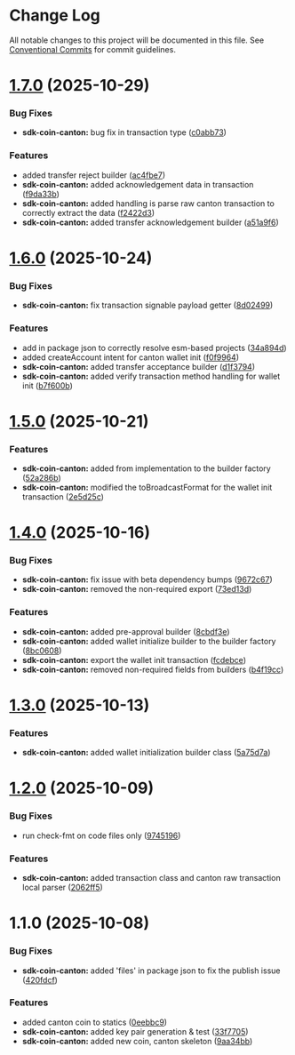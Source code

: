 # Change Log

All notable changes to this project will be documented in this file.
See [Conventional Commits](https://conventionalcommits.org) for commit guidelines.

# [1.7.0](https://github.com/BitGo/BitGoJS/compare/@bitgo/sdk-coin-canton@1.6.0...@bitgo/sdk-coin-canton@1.7.0) (2025-10-29)


### Bug Fixes

* **sdk-coin-canton:** bug fix in transaction type ([c0abb73](https://github.com/BitGo/BitGoJS/commit/c0abb734ddbade498c03ef44e2f2283b5dd2dede))


### Features

* added transfer reject builder ([ac4fbe7](https://github.com/BitGo/BitGoJS/commit/ac4fbe73ba3ed12f73b43ae43927b3eeb8f9c436))
* **sdk-coin-canton:** added acknowledgement data in transaction ([f9da33b](https://github.com/BitGo/BitGoJS/commit/f9da33b1c2a885addf77d324d6087e11ad155886))
* **sdk-coin-canton:** added handling is parse raw canton transaction to correctly extract the data ([f2422d3](https://github.com/BitGo/BitGoJS/commit/f2422d37a98a5eac581ac5fee538d76358ba4db9))
* **sdk-coin-canton:** added transfer acknowledgement builder ([a51a9f6](https://github.com/BitGo/BitGoJS/commit/a51a9f68950c233dcde97c6a0cf9d5ea323d35e9))





# [1.6.0](https://github.com/BitGo/BitGoJS/compare/@bitgo/sdk-coin-canton@1.5.0...@bitgo/sdk-coin-canton@1.6.0) (2025-10-24)


### Bug Fixes

* **sdk-coin-canton:** fix transaction signable payload getter ([8d02499](https://github.com/BitGo/BitGoJS/commit/8d02499d3c663cc2d5d3cc03927f36c8c3eae1f4))


### Features

* add  in package json to correctly resolve esm-based projects ([34a894d](https://github.com/BitGo/BitGoJS/commit/34a894d2c33bb913fc3dd866cc82002ef93a88fa))
* added createAccount intent for canton wallet init ([f0f9964](https://github.com/BitGo/BitGoJS/commit/f0f9964f7af9dd6e7fc7704e4fde2758d13ae1a6))
* **sdk-coin-canton:** added transfer acceptance builder ([d1f3794](https://github.com/BitGo/BitGoJS/commit/d1f37944f66b377952fc769c3be508404dd3e8d8))
* **sdk-coin-canton:** added verify transaction method handling for wallet init ([b7f600b](https://github.com/BitGo/BitGoJS/commit/b7f600b2f084ec36f1341bf0f051d7434dad782e))





# [1.5.0](https://github.com/BitGo/BitGoJS/compare/@bitgo/sdk-coin-canton@1.4.0...@bitgo/sdk-coin-canton@1.5.0) (2025-10-21)


### Features

* **sdk-coin-canton:** added from implementation to the builder factory ([52a286b](https://github.com/BitGo/BitGoJS/commit/52a286b80e9f53af29f8abfdb55c01b568b49a85))
* **sdk-coin-canton:** modified the toBroadcastFormat for the wallet init transaction ([2e5d25c](https://github.com/BitGo/BitGoJS/commit/2e5d25c3dc5166e603bbd742012944695156864f))





# [1.4.0](https://github.com/BitGo/BitGoJS/compare/@bitgo/sdk-coin-canton@1.3.0...@bitgo/sdk-coin-canton@1.4.0) (2025-10-16)


### Bug Fixes

* **sdk-coin-canton:** fix issue with beta dependency bumps ([9672c67](https://github.com/BitGo/BitGoJS/commit/9672c67a40bf5f9db5646ccccce3b1e80bbbdb20))
* **sdk-coin-canton:** removed the non-required export ([73ed13d](https://github.com/BitGo/BitGoJS/commit/73ed13d974e7cc840c77678688b95b4a0ab2b726))


### Features

* **sdk-coin-canton:** added pre-approval builder ([8cbdf3e](https://github.com/BitGo/BitGoJS/commit/8cbdf3ec4be6cc52abd405c369befb8814957063))
* **sdk-coin-canton:** added wallet initialize builder to the builder factory ([8bc0608](https://github.com/BitGo/BitGoJS/commit/8bc0608c5bace577350c4adb01501700cc1e5a82))
* **sdk-coin-canton:** export the wallet init transaction ([fcdebce](https://github.com/BitGo/BitGoJS/commit/fcdebce615b2c8dc32bf3f33fdd76ff6d31226a3))
* **sdk-coin-canton:** removed non-required fields from builders ([b4f19cc](https://github.com/BitGo/BitGoJS/commit/b4f19cc59ca8ee80d01de958708020f32726a58d))





# [1.3.0](https://github.com/BitGo/BitGoJS/compare/@bitgo/sdk-coin-canton@1.2.0...@bitgo/sdk-coin-canton@1.3.0) (2025-10-13)


### Features

* **sdk-coin-canton:** added wallet initialization builder class ([5a75d7a](https://github.com/BitGo/BitGoJS/commit/5a75d7a85ae4783edd0c368eb9b4992eb53b4443))





# [1.2.0](https://github.com/BitGo/BitGoJS/compare/@bitgo/sdk-coin-canton@1.1.0...@bitgo/sdk-coin-canton@1.2.0) (2025-10-09)


### Bug Fixes

* run check-fmt on code files only ([9745196](https://github.com/BitGo/BitGoJS/commit/9745196b02b9678c740d290a4638ceb153a8fd75))


### Features

* **sdk-coin-canton:** added transaction class and canton raw transaction local parser ([2062ff5](https://github.com/BitGo/BitGoJS/commit/2062ff5eb341dda8b9b8696f0d6b2f0c76ba7c02))





# 1.1.0 (2025-10-08)


### Bug Fixes

* **sdk-coin-canton:** added 'files' in package json to fix the publish issue ([420fdcf](https://github.com/BitGo/BitGoJS/commit/420fdcf845589a2a8ce9e37136a6da80fa2b4bdb))


### Features

* added canton coin to statics ([0eebbc9](https://github.com/BitGo/BitGoJS/commit/0eebbc9a377b2ef6f792498004520074aa62fd92))
* **sdk-coin-canton:** added key pair generation & test ([33f7705](https://github.com/BitGo/BitGoJS/commit/33f7705782e058c5a6c4f134cbc455ee7cfeca16))
* **sdk-coin-canton:** added new coin, canton skeleton ([9aa34bb](https://github.com/BitGo/BitGoJS/commit/9aa34bb85688b225c3429e3909e7702cfd7f4608))
